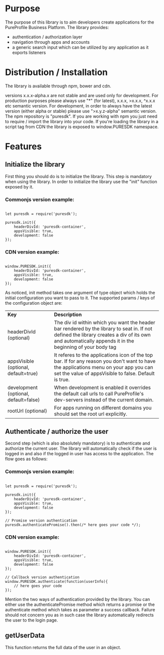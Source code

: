 # Purpose
The purpose of this library is to aim developers create applications for the PureProfile Business Platform.
The library provides:
* authentication / authorization layer
* navigation through apps and accounts
* a generic search input which can be utilized by any application as it exports listeners

# Distribution / Installation
The library is available through npm, bower and cdn.

versions x.x.x-alpha.x are not stable and are used only for development. For production purposes please always use
"*" (for latest), x.x.x, >x.x.x, ^x.x.x etc semantic version.
For development, in order to always have the latest version (either alpha or stable) please use ">x.y.z-alpha" semantic version.
The npm repository is "puresdk".
If you are working with npm you just need to require / import the library into your code. If you're loading the library
in a script tag from CDN the library is exposed to window.PURESDK namespace.

# Features
## Initialize the library
First thing you should do is to initialize the library. This step is mandatory when using the library.
In order to initialize the library use the "init" function exposed by it.

### Commonjs version example:
<pre lang="javascript"><code>
let puresdk = require('puresdk');

puresdk.init({
    headerDivId: 'puresdk-container',
    appsVisible: true,
    development: false
});
</code></pre>

### CDN version example:
<pre lang="javascript"><code>
window.PURESDK.init({
    headerDivId: 'puresdk-container',
    appsVisible: true,
    development: false
});
</code></pre>

As noticed, init method takes one argument of type object which holds the initial configuration you want to pass to it.
The supported params / keys of the configuration object are:
<table width="100%" cellspacing="0" cellpadding="0">
    <tr>
        <td><b>Key</b></td>
        <td><b>Description</b></td>
    </tr>
    <tr>
        <td>headerDivId (optional)</td>
        <td>The div id within which you want the header bar rendered by the library to seat in. If not defined the library
        creates a div of its own and automatically appends it in the beginning of your body tag</td>
    </tr>
    <tr>
        <td>appsVisible (optional, default=true)</td>
        <td>It referes to the applications icon of the top bar. If for any reason you don't want to have the applications
        menu on your app you can set the value of appsVisible to false. Default is true.</td>
    </tr>
    <tr>
        <td>development (optional, default=false)</td>
        <td>When development is enabled it overrides the default call urls to call PureProfile's dev-servers instead of the current domain.</td>
    </tr>
    <tr>
        <td>rootUrl (optional)</td>
        <td>For apps running on different domains you should set the root url explicitly.</td>
    </tr>
</table>

## Authenticate / authorize the user
Second step (which is also absolutely mandatory) is to authenticate and authorize the current user. The library will automatically
check if the user is logged in and also if the logged in user has access to the application. The flow goes as follows:

### Commonjs version example:
<pre lang="javascript"><code>
let puresdk = require('puresdk');

puresdk.init({
    headerDivId: 'puresdk-container',
    appsVisible: true,
    development: false
});

// Promise version authentication
puresdk.authenticatePromise().then(/* here goes your code */);
</code></pre>

### CDN version example:
<pre lang="javascript"><code>
window.PURESDK.init({
    headerDivId: 'puresdk-container',
    appsVisible: true,
    development: false
});

// Callback version authentication
window.PURESDK.authenticate(function(userInfo){
    // here goes your code
});
</code></pre>

Mention the two ways of authentication provided by the library. You can either use the authenticatePromise method which
returns a promise or the authenticate method which takes as parameter a success callback. Failure should not concern you as
in such case the library automatically redirects the user to the login page.

## getUserData
This function returns the full data of the user in an object.
